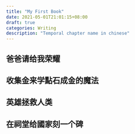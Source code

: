 ```yaml
---
title: "My First Book"
date: 2021-05-01T21:01:15+08:00
draft: true
categories: Writing
description: "Temporal chapter name in chinese"
---
```


## 爸爸请给我荣耀

## 收集金来学點石成金的魔法

## 英雄拯救人类

## 在祠堂给國家刻一个碑